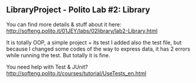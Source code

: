 ## LibraryProject - Polito Lab #2: Library

You can find more details & stuff about it here:
http://softeng.polito.it/01JEY/labs/02library/lab2-Library.html

It is totally OOP, a simple project + its test
I added also the test file, but because I changed some codes of the way to express data, it has 2 errors while running the test. But totally it is fine.

You need help with Test & JUnit?
http://softeng.polito.it/courses/tutorial/UseTests_en.html